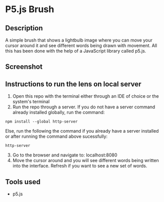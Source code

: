 <!-- # p5-template

Use this template for a brand new p5.js project. 


# Assignment 1: Make a brush

1.  Find an object, texture, or motion that you want to recreate using p5.js Here is [some inspiration](https://lmccart.github.io/p5-workshop/). 
2.  Generate some sort of "mark" every time your mouse location changes (aka make a “brush” you can "draw" with using the mouse). 
3.  Include one element that changes as you move the mouse that is *not* just the location of the mark. This could be scale, color, angle, or more. 
4.  (Optional) Include one element that is different each time you load the sketch (you may want to use randomness!)


## Some helpful questions to think through

#### Q: What ideas do I want to convey with my brush? 

You may want to choose an emotion: surprise, playfulness, confusion, etc. 

#### Q: How can I create layers in p5?

Layers can help create a sense of complexity! To do so, comment out the `background()` function in your `draw()` function. This will prevent the screen from being covered by the background color each frame. 

#### Q: How can I create a gradient of colors? 

You might to check out https://p5js.org/reference/#/p5/lerpColor. Also useful: https://p5js.org/reference/#/p5/map

#### Q: Is my brush a tool for the user to create art, or is the brush a work of art in itself? 
 
🤯

#### Q: Are there any resources I can turn to? 

Check out Dan Schiffman's youtube tutorials [http://learningprocessing.com/videos/3-2# ](here)!


This is adapted from [Camille Utterback's class "Drawing with Code"](http://camilleutterback.com/).
 -->
 
 <!-- # Assignment 2: Make a reverse-engineered Snap Lens

Here are the requirements: 

1. VARIABLES: Activate at least one change in p5.js (display an image,run an animation,change the screen in some way, etc.) based on a poseNet keypoint position (this is an object with a x and y property).
2. EVENTS: Activate at least one change in p5.js based on an event (if you raise your hand, or if you make a certain gesture, etc.). 

## Here are the templates in this repo that you can use!

1. ![Nose Brush using PoseNet](./script_nosebrush.js)
2. ![Body Lens using PoseNet](./script_posenet.js)
3. ![Face Lens using Face API](./script_faceapi.js)
4. ![Face Lens using Face Mesh](./script_facemesh.js)

## Here are templates and resources you can find elsewhere.
1. ![Here are all of ml5 templates for p5!](https://editor.p5js.org/ml5/sketches)
2. ![Here are some more templates from a Interactive and Computation class](http://cmuems.com/2018/60212f/deliverables/5-due-10-12/templates/) -->

# P5.js Brush

## Description

A simple brush that shows a lightbulb image where you can move your cursor around it and see different words being drawn with movement. All this has been done with the help of a JavaScript library called p5.js.

## Screenshot

<!-- ![alt text](./assets/RM_Screenshot.png) -->

## Instructions to run the lens on local server

1. Open this repo with the terminal either through an IDE of choice or the system's terminal 
2. Run the repo through a server. If you do not have a server command already installed globally, run the command: 

```
npm install --global http-server
```

Else, run the following the command if you already have a server installed or after running the command above sucessfully:

```
http-server
```

3. Go to the browser and navigate to: localhost:8080
4. Move the cursor around and you will see different words being written into the interface. Refresh if you want to see a new set of words.

## Tools used

- p5.js
